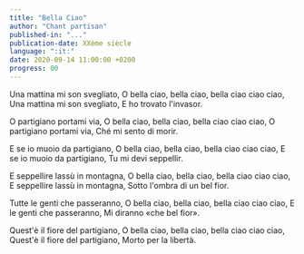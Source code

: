 ```yaml
---
title: "Bella Ciao"
author: "Chant partisan"
published-in: "..."
publication-date: XXème siècle
language: ":it:"
date: 2020-09-14 11:00:00 +0200
progress: 00
---
```

Una mattina mi son svegliato, 
O bella ciao, bella ciao, bella ciao ciao ciao, 
Una mattina mi son svegliato, 
E ho trovato l'invasor.

O partigiano portami via, 
O bella ciao, bella ciao, bella ciao ciao ciao, 
O partigiano portami via, 
Ché mi sento di morir.

E se io muoio da partigiano, 
O bella ciao, bella ciao, bella ciao ciao ciao, 
E se io muoio da partigiano, 
Tu mi devi seppellir.

E seppellire lassù in montagna, 
O bella ciao, bella ciao, bella ciao ciao ciao, 
E seppellire lassù in montagna, 
Sotto l'ombra di un bel fior.

Tutte le genti che passeranno, 
O bella ciao, bella ciao, bella ciao ciao ciao, 
E le genti che passeranno, 
Mi diranno «che bel fior».

Quest'è il fiore del partigiano, 
O bella ciao, bella ciao, bella ciao ciao ciao, 
Quest'è il fiore del partigiano, 
Morto per la libertà.
